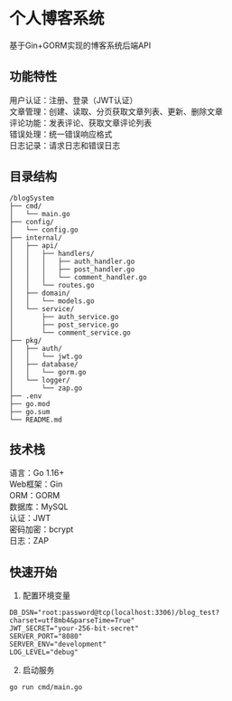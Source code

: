# 个人博客系统

基于Gin+GORM实现的博客系统后端API

## 功能特性
用户认证：注册、登录（JWT认证）<br>
文章管理：创建、读取、分页获取文章列表、更新、删除文章<br>
评论功能：发表评论、获取文章评论列表<br>
错误处理：统一错误响应格式<br>
日志记录：请求日志和错误日志<br>

## 目录结构
```text
/blogSystem
├── cmd/
│   └── main.go
├── config/
│   └── config.go
├── internal/
│   ├── api/
│   │   ├── handlers/
│   │   │   ├── auth_handler.go
│   │   │   ├── post_handler.go
│   │   │   └── comment_handler.go
│   │   └── routes.go
│   ├── domain/
│   │   └── models.go
│   └── service/
│       ├── auth_service.go
│       ├── post_service.go
│       └── comment_service.go
├── pkg/
│   ├── auth/
│   │   └── jwt.go
│   ├── database/
│   │   └── gorm.go
│   └── logger/
│       └── zap.go
├── .env
├── go.mod
├── go.sum
└── README.md
```

## 技术栈
语言：Go 1.16+<br>
Web框架：Gin<br>
ORM：GORM<br>
数据库：MySQL<br>
认证：JWT<br>
密码加密：bcrypt<br>
日志：ZAP<br>

## 快速开始

1. 配置环境变量
```env
DB_DSN="root:password@tcp(localhost:3306)/blog_test?charset=utf8mb4&parseTime=True"
JWT_SECRET="your-256-bit-secret"
SERVER_PORT="8080"
SERVER_ENV="development"
LOG_LEVEL="debug"
```
2. 启动服务
```env
go run cmd/main.go
```